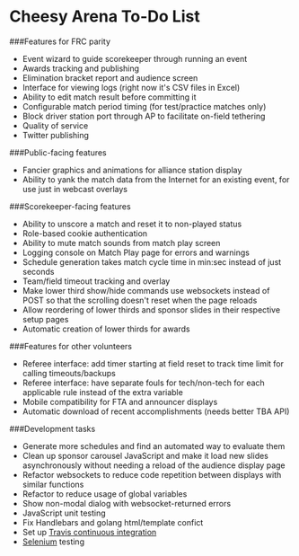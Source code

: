 Cheesy Arena To-Do List
=======================

###Features for FRC parity
* Event wizard to guide scorekeeper through running an event
* Awards tracking and publishing
* Elimination bracket report and audience screen
* Interface for viewing logs (right now it's CSV files in Excel)
* Ability to edit match result before committing it
* Configurable match period timing (for test/practice matches only)
* Block driver station port through AP to facilitate on-field tethering
* Quality of service
* Twitter publishing

###Public-facing features
* Fancier graphics and animations for alliance station display
* Ability to yank the match data from the Internet for an existing event, for use just in webcast overlays

###Scorekeeper-facing features
* Ability to unscore a match and reset it to non-played status
* Role-based cookie authentication
* Ability to mute match sounds from match play screen
* Logging console on Match Play page for errors and warnings
* Schedule generation takes match cycle time in min:sec instead of just seconds
* Team/field timeout tracking and overlay
* Make lower third show/hide commands use websockets instead of POST so that the scrolling doesn't reset when the page reloads
* Allow reordering of lower thirds and sponsor slides in their respective setup pages
* Automatic creation of lower thirds for awards

###Features for other volunteers
* Referee interface: add timer starting at field reset to track time limit for calling timeouts/backups
* Referee interface: have separate fouls for tech/non-tech for each applicable rule instead of the extra variable
* Mobile compatibility for FTA and announcer displays
* Automatic download of recent accomplishments (needs better TBA API)

###Development tasks
* Generate more schedules and find an automated way to evaluate them
* Clean up sponsor carousel JavaScript and make it load new slides asynchronously without needing a reload of the audience display page
* Refactor websockets to reduce code repetition between displays with similar functions
* Refactor to reduce usage of global variables
* Show non-modal dialog with websocket-returned errors
* JavaScript unit testing
* Fix Handlebars and golang html/template confict
* Set up [Travis continuous integration](https://travis-ci.org)
* [Selenium](http://www.seleniumhq.org) testing
